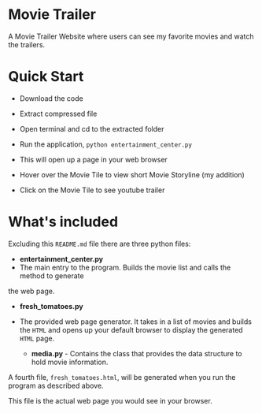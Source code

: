 #  Movie Trailer

A Movie Trailer Website where users can see my favorite movies and watch the trailers.

 
# Quick Start

  - Download the code
 
 - Extract compressed file

  - Open terminal and cd to the extracted folder
 
 - Run the application, `python entertainment_center.py`

  - This will open up a page in your web browser
 
 - Hover over the Movie Tile to view short Movie Storyline (my addition)
 
 - Click on the Movie Tile to see youtube trailer

# What's included

Excluding this `README.md`
 file there are three python files:

 
 - **entertainment_center.py** 
- The main entry to the program. Builds the movie list and calls the method to generate
  
 the web page.
  - **fresh_tomatoes.py** 
- The provided web page generator.
 It takes in a list of movies and builds the `HTML`
 and opens up
  your default browser to display the generated `HTML` page.

  - **media.py** - Contains the class that provides the data structure to hold movie information.

  
A fourth file, `fresh_tomatoes.html`, will be generated when you run the program as described above.
 
This file is the actual web page you would see in your browser.

#